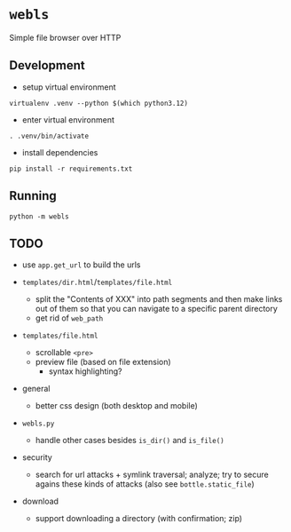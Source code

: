 # `webls`

Simple file browser over HTTP

## Development

- setup virtual environment
```
virtualenv .venv --python $(which python3.12)
```

- enter virtual environment
```
. .venv/bin/activate
```

- install dependencies
```
pip install -r requirements.txt
```

## Running

```
python -m webls
```

## TODO

- use `app.get_url` to build the urls

- `templates/dir.html`/`templates/file.html`
  - split the "Contents of XXX" into path segments and then make links out of
    them so that you can navigate to a specific parent directory
  - get rid of `web_path`

- `templates/file.html`
  - scrollable `<pre>`
  - preview file (based on file extension)
    - syntax highlighting?

- general
  - better css design (both desktop and mobile)

- `webls.py`
  - handle other cases besides `is_dir()` and `is_file()`

- security
  - search for url attacks + symlink traversal; analyze; try to secure agains
    these kinds of attacks (also see `bottle.static_file`)

- download
  - support downloading a directory (with confirmation; zip)
